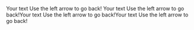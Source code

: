 Your text Use the left arrow to go back!
Your text Use the left arrow to go back!Your text Use the left arrow to go back!Your text Use the left arrow to go back!
